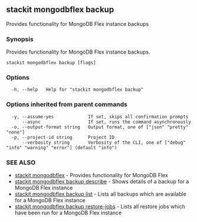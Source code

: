 ## stackit mongodbflex backup

Provides functionality for MongoDB Flex instance backups

### Synopsis

Provides functionality for MongoDB Flex instance backups.

```
stackit mongodbflex backup [flags]
```

### Options

```
  -h, --help   Help for "stackit mongodbflex backup"
```

### Options inherited from parent commands

```
  -y, --assume-yes             If set, skips all confirmation prompts
      --async                  If set, runs the command asynchronously
  -o, --output-format string   Output format, one of ["json" "pretty" "none"]
  -p, --project-id string      Project ID
      --verbosity string       Verbosity of the CLI, one of ["debug" "info" "warning" "error"] (default "info")
```

### SEE ALSO

* [stackit mongodbflex](./stackit_mongodbflex.md)	 - Provides functionality for MongoDB Flex
* [stackit mongodbflex backup describe](./stackit_mongodbflex_backup_describe.md)	 - Shows details of a backup for a MongoDB Flex instance
* [stackit mongodbflex backup list](./stackit_mongodbflex_backup_list.md)	 - Lists all backups which are available for a MongoDB Flex instance
* [stackit mongodbflex backup restore-jobs](./stackit_mongodbflex_backup_restore-jobs.md)	 - Lists all restore jobs which have been run for a MongoDB Flex instance

